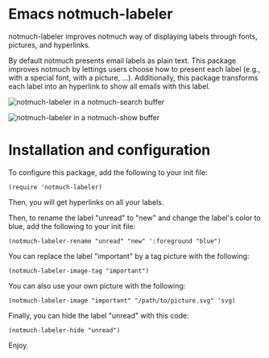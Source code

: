 Emacs notmuch-labeler
==========

notmuch-labeler improves notmuch way of displaying labels through
fonts, pictures, and hyperlinks.

By default notmuch presents email labels as plain text. This
package improves notmuch by lettings users choose how to present
each label (e.g., with a special font, with a picture, ...).
Additionally, this package transforms each label into an hyperlink
to show all emails with this label.

![notmuch-labeler in a notmuch-search buffer](https://raw.github.com/DamienCassou/notmuch-labeler/master/doc/notmuch-search.png)

![notmuch-labeler in a notmuch-show buffer](https://raw.github.com/DamienCassou/notmuch-labeler/master/doc/notmuch-show.png)


# Installation and configuration

To configure this package, add the following to your init file:

    (require 'notmuch-labeler)

Then, you will get hyperlinks on all your labels.

Then, to rename the label "unread" to "new" and change the label's
color to blue, add the following to your init file:

    (notmuch-labeler-rename "unread" "new" ':foreground "blue")

You can replace the label "important" by a tag picture with the
following:

    (notmuch-labeler-image-tag "important")

You can also use your own picture with the following:

    (notmuch-labeler-image "important" "/path/to/picture.svg" 'svg)

Finally, you can hide the label "unread" with this code:

    (notmuch-labeler-hide "unread")


Enjoy.
